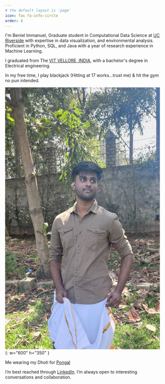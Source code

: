 ```yaml
---
# the default layout is 'page'
icon: fas fa-info-circle
order: 4
---
```


I'm Beniel Immanuel, Graduate student in Computational Data Science at [UC Riverside](https://www.ucr.edu/) with expertise in data visualization, and environmental analysis. Proficient in Python, SQL, and Java with a year of research experience in Machine Learning. 

I graduated from The [VIT VELLORE, INDIA](https://vit.ac.in/), with a bachelor's degree in Electrical engineering.

In my free time, I play blackjack (Hitting at 17 works...trust me) & hit the gym no pun intended.

![alt text](images/ben.jpg){: w="600" h="350" }

Me wearing my Dhoti for [Pongal](https://en.wikipedia.org/wiki/Pongal_(festival))

I’m best reached through [LinkedIn](https://www.linkedin.com/in/beniel-immanuel/). I’m always open to interesting conversations and collaboration.